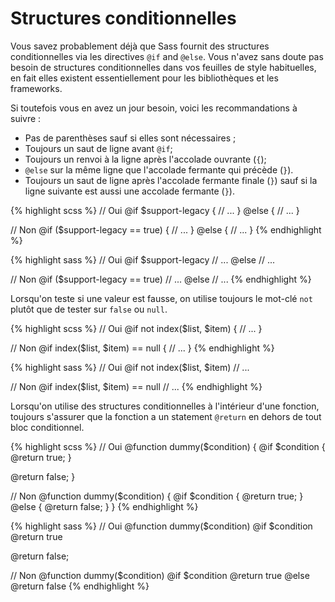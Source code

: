 
# Structures conditionnelles

Vous savez probablement déjà que Sass fournit des structures conditionnelles via les directives `@if` and `@else`. Vous n'avez sans doute pas besoin de structures conditionnelles dans vos feuilles de style habituelles, en fait elles existent essentiellement pour les bibliothèques et les frameworks.

Si toutefois vous en avez un jour besoin, voici les recommandations à suivre&nbsp;:


* Pas de parenthèses sauf si elles sont nécessaires ;
* Toujours un saut de ligne avant `@if`;
* Toujours un renvoi à la ligne après l'accolade ouvrante (`{`);
* `@else` sur la même ligne que l'accolade fermante qui précède (`}`).
* Toujours un saut de ligne après l'accolade fermante finale (`}`) sauf si la ligne suivante est aussi une accolade fermante (`}`).

<div class="code-block">
  <div class="code-block__wrapper" data-syntax="scss">
{% highlight scss %}
// Oui
@if $support-legacy {
  // ...
} @else {
  // ...
}

// Non
@if ($support-legacy == true) {
  // ...
}
@else {
  // ...
}
{% endhighlight %}
  </div>
  <div class="code-block__wrapper" data-syntax="sass">
{% highlight sass %}
// Oui
@if $support-legacy
  // ...
@else
  // ...

// Non
@if ($support-legacy == true)
  // ...
@else
  // ...
{% endhighlight %}
  </div>
</div>

Lorsqu'on teste si une valeur est fausse, on utilise toujours le mot-clé `not` plutôt que de tester sur `false` ou `null`.

<div class="code-block">
  <div class="code-block__wrapper" data-syntax="scss">
{% highlight scss %}
// Oui
@if not index($list, $item) {
  // ...
}

// Non
@if index($list, $item) == null {
  // ...
}
{% endhighlight %}
  </div>
  <div class="code-block__wrapper" data-syntax="sass">
{% highlight sass %}
// Oui
@if not index($list, $item)
  // ...

// Non
@if index($list, $item) == null
  // ...
{% endhighlight %}
  </div>
</div>

Lorsqu'on utilise des structures conditionnelles à l'intérieur d'une fonction, toujours s'assurer que la fonction a un statement `@return` en dehors de tout bloc conditionnel.

<div class="code-block">
  <div class="code-block__wrapper" data-syntax="scss">
{% highlight scss %}
// Oui
@function dummy($condition) {
  @if $condition {
    @return true;
  }

  @return false;
}

// Non
@function dummy($condition) {
  @if $condition {
    @return true;
  } @else {
    @return false;
  }
}
{% endhighlight %}
  </div>
  <div class="code-block__wrapper" data-syntax="sass">
{% highlight sass %}
// Oui
@function dummy($condition)
  @if $condition
    @return true

  @return false;

// Non
@function dummy($condition)
  @if $condition
    @return true
  @else
    @return false
{% endhighlight %}
  </div>
</div>
